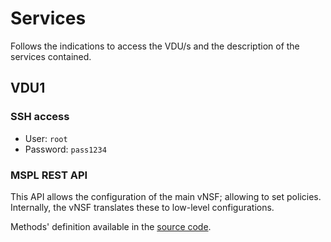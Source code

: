 # Services

Follows the indications to access the VDU/s and the description of the services contained.

## VDU1

### SSH access

* User: `root`
* Password: `pass1234`

### MSPL REST API

This API allows the configuration of the main vNSF; allowing to set policies. Internally, the vNSF translates these to low-level configurations.

Methods' definition available in the [source code](../../../../src/vnf/l23filter/api/v2.py).
